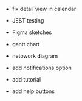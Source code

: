 
- fix detail view in calendar 

- JEST testing 

- Figma sketches 
- gantt chart 
- netowork diagram 

- add notifications option
- add tutorial 
- add help buttons 
